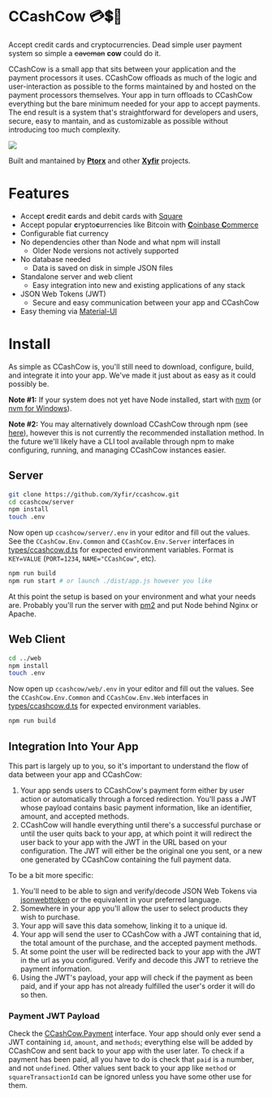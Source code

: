 # CCashCow 💳💲🐄

Accept credit cards and cryptocurrencies. Dead simple user payment system so simple a ~~caveman~~ **cow** could do it.

CCashCow is a small app that sits between your application and the payment processors it uses. CCashCow offloads as much of the logic and user-interaction as possible to the forms maintained by and hosted on the payment processors themselves. Your app in turn offloads to CCashCow everything but the bare minimum needed for your app to accept payments. The end result is a system that's straightforward for developers and users, secure, easy to mantain, and as customizable as possible without introducing too much complexity.

![](https://i.imgur.com/bDtQ3yF.png)

Built and mantained by **[Ptorx](https://ptorx.com)** and other **[Xyfir](https://www.xyfir.com)** projects.

# Features

- Accept **c**redit **c**ards and debit cards with [Square](https://squareup.com/i/XYFIRLLC00)
- Accept popular **c**rypto**c**urrencies like Bitcoin with [**C**oinbase **C**ommerce](https://commerce.coinbase.com)
- Configurable fiat currency
- No dependencies other than Node and what npm will install
  - Older Node versions not actively supported
- No database needed
  - Data is saved on disk in simple JSON files
- Standalone server and web client
  - Easy integration into new and existing applications of any stack
- JSON Web Tokens (JWT)
  - Secure and easy communication between your app and CCashCow
- Easy theming via [Material-UI](https://material-ui.com/style/color/#color-tool)

# Install

As simple as CCashCow is, you'll still need to download, configure, build, and integrate it into your app. We've made it just about as easy as it could possibly be.

**Note #1:** If your system does not yet have Node installed, start with [nvm](https://github.com/creationix/nvm#install-script) (or [nvm for Windows](https://github.com/coreybutler/nvm-windows#node-version-manager-nvm-for-windows)).

**Note #2:** You may alternatively download CCashCow through npm (see [here](http://npmjs.com/package/ccashcow)), however this is not currently the recommended installation method. In the future we'll likely have a CLI tool available through npm to make configuring, running, and managing CCashCow instances easier.

## Server

```bash
git clone https://github.com/Xyfir/ccashcow.git
cd ccashcow/server
npm install
touch .env
```

Now open up `ccashcow/server/.env` in your editor and fill out the values. See the `CCashCow.Env.Common` and `CCashCow.Env.Server` interfaces in [types/ccashcow.d.ts](https://github.com/Xyfir/ccashcow/blob/master/types/ccashcow.d.ts) for expected environment variables. Format is `KEY=VALUE` (`PORT=1234`, `NAME="CCashCow"`, etc).

```bash
npm run build
npm run start # or launch ./dist/app.js however you like
```

At this point the setup is based on your environment and what your needs are. Probably you'll run the server with [pm2](https://www.npmjs.com/package/pm2) and put Node behind Nginx or Apache.

## Web Client

```bash
cd ../web
npm install
touch .env
```

Now open up `ccashcow/web/.env` in your editor and fill out the values. See the `CCashCow.Env.Common` and `CCashCow.Env.Web` interfaces in [types/ccashcow.d.ts](https://github.com/Xyfir/ccashcow/blob/master/types/ccashcow.d.ts) for expected environment variables.

```bash
npm run build
```

## Integration Into Your App

This part is largely up to you, so it's important to understand the flow of data between your app and CCashCow:

1. Your app sends users to CCashCow's payment form either by user action or automatically through a forced redirection. You'll pass a JWT whose payload contains basic payment information, like an identifier, amount, and accepted methods.
2. CCashCow will handle everything until there's a successful purchase or until the user quits back to your app, at which point it will redirect the user back to your app with the JWT in the URL based on your configuration. The JWT will either be the original one you sent, or a new one generated by CCashCow containing the full payment data.

To be a bit more specific:

1. You'll need to be able to sign and verify/decode JSON Web Tokens via [jsonwebttoken](https://www.npmjs.com/package/jsonwebtoken) or the equivalent in your preferred language.
2. Somewhere in your app you'll allow the user to select products they wish to purchase.
3. Your app will save this data somehow, linking it to a unique id.
4. Your app will send the user to CCashCow with a JWT containing that id, the total amount of the purchase, and the accepted payment methods.
5. At some point the user will be redirected back to your app with the JWT in the url as you configured. Verify and decode this JWT to retrieve the payment information.
6. Using the JWT's payload, your app will check if the payment as been paid, and if your app has not already fulfilled the user's order it will do so then.

### Payment JWT Payload

Check the [CCashCow.Payment](https://github.com/Xyfir/ccashcow/blob/master/types/ccashcow.d.ts) interface. Your app should only ever send a JWT containing `id`, `amount`, and `methods`; everything else will be added by CCashCow and sent back to your app with the user later. To check if a payment has been paid, all you have to do is check that `paid` is a number, and not `undefined`. Other values sent back to your app like `method` or `squareTransactionId` can be ignored unless you have some other use for them.
